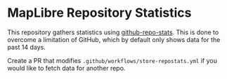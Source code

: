 # MapLibre Repository Statistics

This repository gathers statistics using [github-repo-stats](https://github.com/jgehrcke/github-repo-stats). This is done to overcome a limitation of GitHub, which by default only shows data for the past 14 days.

Create a PR that modifies `.github/workflows/store-repostats.yml` if you would like to fetch data for another repo.